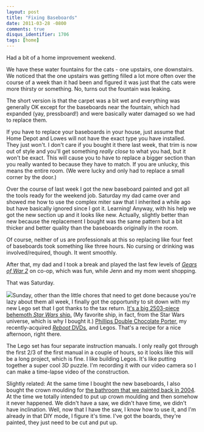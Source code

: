 ```yaml
---
layout: post
title: "Fixing Baseboards"
date: 2011-03-28 -0800
comments: true
disqus_identifier: 1706
tags: [home]
---
```

Had a bit of a home improvement weekend.

We have these water fountains for the cats - one upstairs, one
downstairs. We noticed that the one upstairs was getting filled a lot
more often over the course of a week than it had been and figured it was
just that the cats were more thirsty or something. No, turns out the
fountain was leaking.

The short version is that the carpet was a bit wet and everything was
generally OK except for the baseboards near the fountain, which had
expanded (yay, pressboard!) and were basically water damaged so we had
to replace them.

If you have to replace your baseboards in your house, just assume that
Home Depot and Lowes will not have the exact type you have installed.
They just won't. I don't care if you bought it there last week, that
trim is now out of style and you'll get something *really close* to what
you had, but it won't be exact. This will cause you to have to replace a
bigger section than you really wanted to because they have to match. If
you are unlucky, this means the entire room. (We were lucky and only had
to replace a small corner by the door.)

Over the course of last week I got the new baseboard painted and got all
the tools ready for the weekend job. Saturday my dad came over and
showed me how to use the complex miter saw that I inherited a while ago
but have basically ignored since I got it. Learning! Anyway, with his
help we got the new section up and it looks like new. Actually, slightly
better than new because the replacement I bought was the same pattern
but a bit thicker and better quality than the baseboards originally in
the room.

Of course, neither of us are professionals at this so replacing like
four feet of baseboards took something like three hours. No cursing or
drinking was involved/required, though. It went smoothly.

After that, my dad and I took a break and played the last few levels of
[*Gears of War 2*](http://www.amazon.com/dp/B002GN8HU4?tag=mhsvortex) on
co-op, which was fun, while Jenn and my mom went shopping.

That was Saturday.

[![](http://ecx.images-amazon.com/images/I/51Piq8g0YBL._SL500_AA300_.jpg)](http://www.amazon.com/dp/B0041I0N9A?tag=mhsvortex)Sunday,
other than the little chores that need to get done because you're lazy
about them all week, I finally got the opportunity to sit down with my
new Lego set that I got thanks to the tax return. [It's a big 2503-piece
behemoth *Star Wars*
ship.](http://www.amazon.com/dp/B0041I0N9A?tag=mhsvortex) (My favorite
ship, in fact, from the Star Wars universe, which is why I bought it.)
[Phillips Double Chocolate Porter](http://phillipsbeer.com/), my
recently-acquired [*Reboot*
DVDs](http://www.amazon.com/dp/B004FZWDSI?tag=mhsvortex), and Legos.
That's a recipe for a nice afternoon, right there.

The Lego set has four separate instruction manuals. I only really got
through the first 2/3 of the first manual in a couple of hours, so it
looks like this will be a long project, which is fine. I like building
Legos. It's like putting together a super cool 3D puzzle. I'm recording
it with our video camera so I can make a time-lapse video of the
construction.

Slightly related: At the same time I bought the new baseboards, I also
bought the crown moulding for [the bathroom that we painted back in
2004](/archive/2004/06/29/painting-the-roses-red.aspx). At the time we
totally intended to put up crown moulding and then somehow it never
happened. We didn't have a saw, we didn't have time, we didn't have
inclination. Well, now that I have the saw, I know how to use it, and
I'm already in that DIY mode, I figure it's time. I've got the boards,
they're painted, they just need to be cut and put up.

